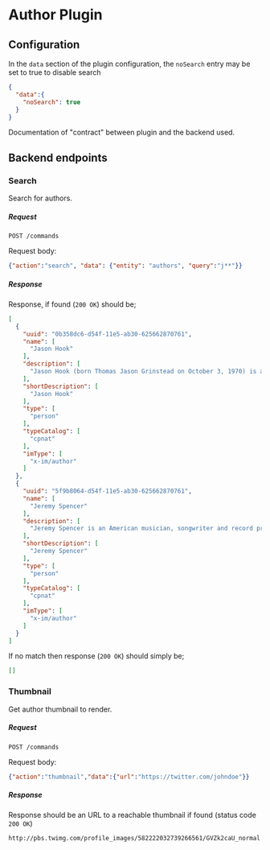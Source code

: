 # Author Plugin

## Configuration
In the `data` section of the plugin configuration,
the `noSearch` entry may be set to true to disable search

```json
{
  "data":{
    "noSearch": true
  }
}
```

Documentation of "contract" between plugin and the backend used.

## Backend endpoints 
### Search
Search for authors.
##### Request
`POST /commands`

Request body:
```json
{"action":"search", "data": {"entity": "authors", "query":"j**"}}
```
##### Response
Response, if found (`200 OK`) should be;
```json
[
  {
    "uuid": "0b358dc6-d54f-11e5-ab30-625662870761",
    "name": [
      "Jason Hook"
    ],
    "description": [
      "Jason Hook (born Thomas Jason Grinstead on October 3, 1970) is a Canadian guitarist, record producer, songwriter and session musician"
    ],
    "shortDescription": [
      "Jason Hook"
    ],
    "type": [
      "person"
    ],
    "typeCatalog": [
      "cpnat"
    ],
    "imType": [
      "x-im/author"
    ]
  },
  {
    "uuid": "5f9b8064-d54f-11e5-ab30-625662870761",
    "name": [
      "Jeremy Spencer"
    ],
    "description": [
      "Jeremy Spencer is an American musician, songwriter and record producer. He is the drummer for the metal band, Five Finger Death Punch."
    ],
    "shortDescription": [
      "Jeremy Spencer"
    ],
    "type": [
      "person"
    ],
    "typeCatalog": [
      "cpnat"
    ],
    "imType": [
      "x-im/author"
    ]
  }
]
```
If no match then response (`200 OK`) should simply be;
```json
[]
```

### Thumbnail
Get author thumbnail to render.
##### Request
`POST /commands`

Request body:
```json
{"action":"thumbnail","data":{"url":"https://twitter.com/johndoe"}}
```

##### Response
Response should be an URL to a reachable thumbnail if found (status code `200 OK`)
```
http://pbs.twimg.com/profile_images/582222032739266561/GVZk2caU_normal.jpg
```





